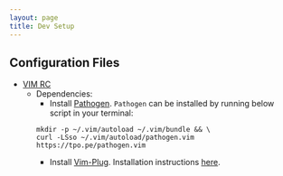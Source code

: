 ```yaml
---
layout: page
title: Dev Setup
---
```


## Configuration Files

* [VIM RC](https://raw.githubusercontent.com/mayankj08/mayankj08.github.io/master/files/.vimrc)
	- Dependencies:
		- Install [Pathogen](https://github.com/tpope/vim-pathogen). `Pathogen` can be installed by running below script in your terminal:
		```
		mkdir -p ~/.vim/autoload ~/.vim/bundle && \
		curl -LSso ~/.vim/autoload/pathogen.vim https://tpo.pe/pathogen.vim
		```
		- Install [Vim-Plug](https://github.com/junegunn/vim-plug). Installation instructions [here](https://github.com/junegunn/vim-plug#installation).

